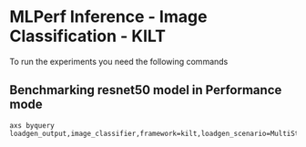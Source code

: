 # MLPerf Inference - Image Classification - KILT

To run the experiments you need the following commands

## Benchmarking resnet50 model in Performance mode
```
axs byquery loadgen_output,image_classifier,framework=kilt,loadgen_scenario=MultiStream,loadgen_mode=PerformanceOnly,model_name=resnet50,loadgen_dataset_size=50000,loadgen_buffer_size=1024,loadgen_multistreamness=None,loadgen_target_latency=0.55
```

